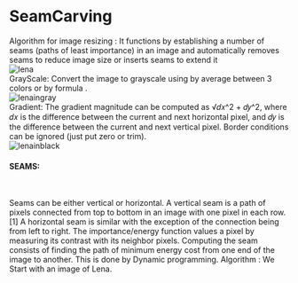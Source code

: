 # SeamCarving
Algorithm for image resizing : It functions by establishing a number of seams (paths of least importance) in an image and automatically removes seams to reduce image size or inserts seams to extend it <br />
![lena](https://cloud.githubusercontent.com/assets/9945039/24169613/d7918250-0e86-11e7-8d88-042d8a82261e.jpg)<br />
GrayScale: Convert the image to grayscale using by average between 3 colors or by formula .
 <br />
![lenaingray](https://cloud.githubusercontent.com/assets/9945039/24170027/21f68b3c-0e88-11e7-93ec-c100b8a0c1f4.jpg)<br />
Gradient: The gradient magnitude can be computed as √𝑑𝑥^2 + 𝑑𝑦^2, where 𝑑𝑥 is the
difference between the current and next horizontal pixel, and 𝑑𝑦 is the difference
between the current and next vertical pixel. Border conditions can be ignored (just put zero or trim).<br />
![lenainblack](https://cloud.githubusercontent.com/assets/9945039/24170207/ca0f16cc-0e88-11e7-9fa0-35d2490a0e2f.jpg)<br />
<H4>SEAMS:</H4> <br />

Seams can be either vertical or horizontal. A vertical seam is a path of pixels connected from top to bottom in an image with one pixel in each row.[1] A horizontal seam is similar with the exception of the connection being from left to right. The importance/energy function values a pixel by measuring its contrast with its neighbor pixels.
Computing the seam consists of finding the path of minimum energy cost from one end of the image to another. This is done by Dynamic programming.
Algorithm : 
We Start with an image of Lena. 

